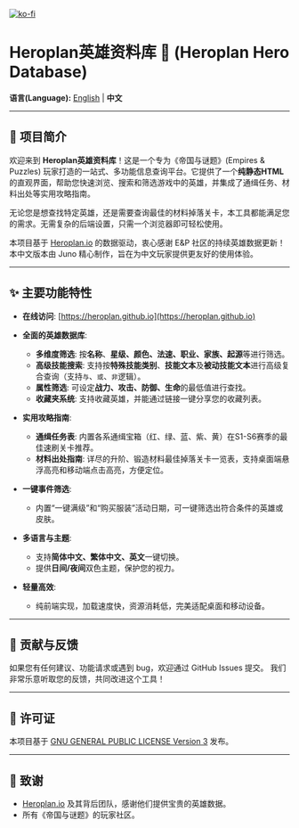 [![ko-fi](https://ko-fi.com/img/githubbutton_sm.svg)](https://ko-fi.com/J3J61KX9Q3)
# Heroplan英雄资料库 🐉 (Heroplan Hero Database)

**语言(Language):** [English](./README_EN.md) | **中文**

---

## 🚀 项目简介

欢迎来到 **Heroplan英雄资料库**！这是一个专为《帝国与谜题》(Empires & Puzzles) 玩家打造的一站式、多功能信息查询平台。它提供了一个**纯静态HTML**的直观界面，帮助您快速浏览、搜索和筛选游戏中的英雄，并集成了通缉任务、材料出处等实用攻略指南。

无论您是想查找特定英雄，还是需要查询最佳的材料掉落关卡，本工具都能满足您的需求。无需复杂的后端设置，只需一个浏览器即可轻松使用。

本项目基于 [Heroplan.io](https://heroplan.io) 的数据驱动，衷心感谢 E&P 社区的持续英雄数据更新！本中文版本由 Juno 精心制作，旨在为中文玩家提供更友好的使用体验。

---

## ✨ 主要功能特性

* **在线访问**: [https://heroplan.github.io](https://heroplan.github.io)

* **全面的英雄数据库**:
    * **多维度筛选**: 按**名称**、**星级、颜色、法速、职业、家族、起源**等进行筛选。
    * **高级技能搜索**: 支持按**特殊技能类别**、**技能文本**及**被动技能文本**进行高级复合查询（支持`与`、`或`、`非`逻辑）。
    * **属性筛选**: 可设定**战力、攻击、防御、生命**的最低值进行查找。
    * **收藏夹系统**: 支持收藏英雄，并能通过链接一键分享您的收藏列表。

* **实用攻略指南**:
    * **通缉任务表**: 内置各系通缉宝箱（红、绿、蓝、紫、黄）在S1-S6赛季的最佳速刷关卡推荐。
    * **材料出处指南**: 详尽的升阶、锻造材料最佳掉落关卡一览表，支持桌面端悬浮高亮和移动端点击高亮，方便定位。

* **一键事件筛选**:
    * 内置“一键满级”和“购买服装”活动日期，可一键筛选出符合条件的英雄或皮肤。

* **多语言与主题**:
    * 支持**简体中文、繁体中文、英文**一键切换。
    * 提供**日间/夜间**双色主题，保护您的视力。

* **轻量高效**:
    * 纯前端实现，加载速度快，资源消耗低，完美适配桌面和移动设备。

---

## 🤝 贡献与反馈

如果您有任何建议、功能请求或遇到 bug，欢迎通过 GitHub Issues 提交。 我们非常乐意听取您的反馈，共同改进这个工具！

---

## 📜 许可证

本项目基于 [GNU GENERAL PUBLIC LICENSE Version 3](LICENSE) 发布。

---

## 🙏 致谢

* [Heroplan.io](https://heroplan.io/) 及其背后团队，感谢他们提供宝贵的英雄数据。
* 所有《帝国与谜题》的玩家社区。